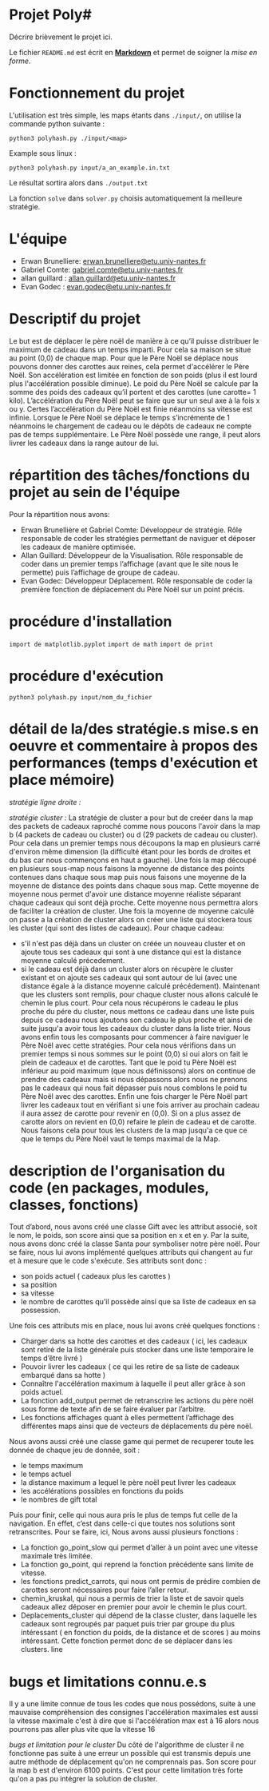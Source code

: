 Projet Poly#
============

Décrire brièvement le projet ici.

Le fichier `README.md` est écrit en [**Markdown**](https://docs.github.com/en/get-started/writing-on-github/getting-started-with-writing-and-formatting-on-github/basic-writing-and-formatting-syntax) et permet de soigner la _mise en forme_.

Fonctionnement du projet
========================

L'utilisation est très simple, les maps étants dans `./input/`, on utilise la commande python suivante :

`python3 polyhash.py ./input/<map>`

Example sous linux : 

`python3 polyhash.py input/a_an_example.in.txt`


Le résultat sortira alors dans `./output.txt`

La fonction `solve` dans `solver.py` choisis automatiquement la meilleure stratégie.

L'équipe
========

- Erwan Brunelliere: erwan.brunelliere@etu.univ-nantes.fr
- Gabriel Comte: gabriel.comte@etu.univ-nantes.fr
- allan guillard : allan.guillard@etu.univ-nantes.fr
- Evan Godec : evan.godec@etu.univ-nantes.fr

Descriptif du projet
====================

Le but est de déplacer le père noël de manière à ce qu’il puisse distribuer le maximum de cadeau dans un temps imparti. Pour cela sa maison se situe au point (0,0) de chaque map. Pour que le Père Noël se déplace nous pouvons donner des carottes aux reines, cela permet d'accélérer le Père Noël. Son accélération est limitée en fonction de son poids (plus il est lourd plus l'accélération possible diminue). Le poid du Père Noël se calcule par la somme des poids des cadeaux qu’il portent et des carottes (une carotte= 1 kilo). L’accélération du Père Noël peut se faire que sur un seul axe à la fois x ou y. Certes l’accélération du Père Noël est finie néanmoins sa vitesse est infinie. 
Lorsque le Père Noël se déplace le temps s’incrémente de 1 néanmoins le chargement de cadeau ou le dépôts de cadeaux ne compte pas de temps supplémentaire.
Le Père Noël possède une range, il peut alors livrer les cadeaux dans la range autour de lui.

répartition des tâches/fonctions du projet au sein de l'équipe
===============================================================

Pour la répartition nous avons:
- Erwan Brunellière et Gabriel Comte: Développeur de stratégie. Rôle responsable de coder les stratégies permettant de naviguer et déposer les cadeaux de manière optimisée.
- Allan Guillard: Développeur de la Visualisation. Rôle responsable de coder dans un premier temps l’affichage (avant que le site nous le permette) puis l’affichage de groupe de cadeau.
- Evan Godec: Développeur Déplacement. Rôle responsable de coder la première fonction de déplacement du Père Noël sur un point précis.

procédure d'installation
========================

`import de matplotlib.pyplot`
`import de math`
`import de print`


procédure d'exécution
=====================

`python3 polyhash.py input/nom_du_fichier`

détail de la/des stratégie.s mise.s en oeuvre et commentaire à propos des performances (temps d'exécution et place mémoire)
===========================================================================================================================

_stratégie ligne droite :_



_stratégie cluster :_
La stratégie de cluster a pour but de creéer dans la map des packets de cadeaux raproché comme nous poucons l'avoir dans la map b (4 packets de cadeau ou cluster) ou d (29 packets de cadeau ou cluster). Pour cela dans un premier temps nous découpons la map en plusieurs carré d'environ même dimension (la difficulté étant pour les bords de droites et du bas car nous commençons en haut a gauche). Une fois la map découpé en plusieurs sous-map nous faisons la moyenne de distance des points contenues dans chaque sous map puis nous faisons une moyenne de la moyenne de distance des points dans chaque sous map. Cette moyenne de moyenne nous permet d'avoir une distance moyenne réaliste séparant chaque cadeaux qui sont déjà proche. Cette moyenne nous permettra alors de faciliter la création de cluster. 
Une fois la moyenne de moyenne calculé on passe a la création de cluster alors on créer une liste qui stockera tous les cluster (qui sont des listes de cadeaux). Pour chaque cadeau: 
- s'il n'est pas déjà dans un cluster on créée un nouveau cluster et on ajoute tous ses cadeaux qui sont à une distance qui est la distance moyenne calculé précedement.
- si le cadeau est déjà dans un cluster alors on récupère le cluster existant et on ajoute ses cadeaux qui sont autour de lui (avec une distance égale à la distance moyenne calculé précédement).
Maintenant que les clusters sont remplis, pour chaque cluster nous allons calculé le chemin le plus court. Pour cela nous récupérons le cadeau le plus proche du pére du cluster, nous mettons ce cadeau dans une liste puis depuis ce cadeau nous ajoutons son cadeau le plus proche et ainsi de suite jusqu'a avoir tous les cadeaux du cluster dans la liste trier.
Nous avons enfin tous les composants pour commencer à faire naviguer le Père Noël avec cette stratégies. Pour cela nous vérifions dans un premier temps si nous sommes sur le point (0,0) si oui alors on fait le plein de cadeaux et de carottes. Tant que le poid tu Père Noël est inférieur au poid maximum (que nous définissons) alors on continue de prendre des cadeaux mais si nous dépassons alors nous ne prenons pas le cadeaux qui nous fait dépasser puis nous comblons le poid tu Père Noël avec des carottes. Enfin une fois charger le Père Noël part livrer les cadeaux tout en vérifiant si une fois arriver au prochain cadeau il aura assez de carotte pour revenir en (0,0). Si on a plus assez de carotte alors on revient en (0,0) refaire le plein de cadeau et de carotte. Nous faisons cela pour tous les clusters de la map jusqu'a ce que ce que le temps du Père Noël vaut le temps maximal de la Map.

description de l'organisation du code (en packages, modules, classes, fonctions)
================================================================================
Tout d’abord, nous avons créé une classe Gift avec les attribut associé, soit le nom, le poids, son score ainsi que sa position en x et en y. 
Par la suite, nous avons donc créé la classe Santa pour symboliser notre père noël. Pour se faire, nous lui avons implémenté quelques attributs qui changent au fur et à mesure que le code s'exécute. 
Ses attributs sont donc : 
- son poids actuel ( cadeaux plus les carottes )
- sa position
- sa vitesse
- le nombre de carottes qu’il possède ainsi que sa liste de cadeaux en sa possession.

Une fois ces attributs mis en place, nous lui avons créé quelques fonctions : 
- Charger dans sa hotte des carottes et des cadeaux ( ici, les cadeaux sont retiré de la liste générale puis stocker dans une liste temporaire le temps d’être livré )
- Pouvoir livrer les cadeaux ( ce qui les retire de sa liste de cadeaux embarqué dans sa hotte )
- Connaître l'accélération maximum à laquelle il peut aller grâce à son poids actuel. 
- La fonction add_output permet de retranscrire les actions du père noël sous forme de texte afin de se faire évaluer par l’arbitre. 
- Les fonctions affichages quant à elles permettent l’affichage des différentes maps ainsi que de vecteurs de déplacements du père noël. 

Nous avons aussi créé une classe game qui permet de recuperer toute les donnée de chaque jeu de donnée, soit : 
- le temps maximum
- le temps actuel
- la distance maximum a lequel le père noël peut livrer les cadeaux
- les accélérations possibles en fonctions du poids
- le nombres de gift total

Puis pour finir, celle qui nous aura pris le plus de temps fut celle de la navigation. En effet, c’est dans celle-ci que toutes nos solutions sont retranscrites. Pour se faire, ici, Nous avons aussi plusieurs fonctions : 
- La fonction go_point_slow qui permet d’aller à un point avec une vitesse maximale très limitée. 
- La fonction go_point, qui reprend la fonction précédente sans limite de vitesse. 
- les fonctions predict_carrots, qui nous ont permis de prédire combien de carottes seront nécessaires pour faire l’aller retour. 
- chemin_kruskal, qui nous a permis de trier la liste et de savoir quels cadeaux allez déposer en premier pour avoir le chemin le plus court.
- Deplacements_cluster qui dépend de la classe cluster, dans laquelle les cadeaux sont regroupés par paquet puis trier par groupe du plus intéressant ( en fonction du poids, de la distance et de scores ) au moins intéressant. Cette fonction permet donc de se déplacer dans les  clusters. 
line


bugs et limitations connu.e.s
=============================
Il y a une limite connue de tous les codes que nous possédons, suite à une mauvaise compréhension des consignes l'accélération maximales est aussi la vitesse maximale c'est à dire que si l'accélération max est à 16 alors nous pourrons pas aller plus vite que la vitesse 16


_bugs et limitation pour le cluster_
Du côté de l'algorithme de cluster il ne fonctionne pas suite à une erreur un possible qui est transmis depuis une autre méthode de déplacement qu'on ne comprennais pas. Son score pour la map b est d'environ 6100 points. C'est pour cette limitation très forte qu'on a pas pu intégrer la solution de cluster.